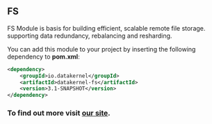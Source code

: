 ## FS

FS Module is basis for building efficient, scalable remote file storage. supporting data redundancy, rebalancing and 
resharding. 

You can add this module to your project by inserting the following dependency to **pom.xml**:
```xml
<dependency>
    <groupId>io.datakernel</groupId>
    <artifactId>datakernel-fs</artifactId>
    <version>3.1-SNAPSHOT</version>
</dependency>
```

### To find out more visit [our site](https://datakernel.io/docs/cloud/fs.html).